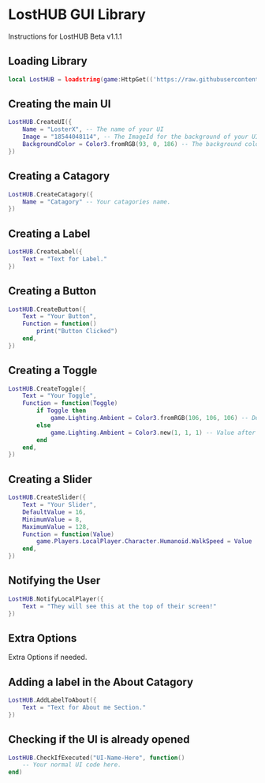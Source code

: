 # LostHUB GUI Library
Instructions for LostHUB Beta v1.1.1

## Loading Library
```lua
local LostHUB = loadstring(game:HttpGet(('https://raw.githubusercontent.com/LosterXProductions/LostHUB-GUI-Library/main/LostHUB%20Source')))()
```
## Creating the main UI
```lua
LostHUB.CreateUI({
	Name = "LosterX", -- The name of your UI
	Image = "18544048114", -- The ImageId for the background of your UI
	BackgroundColor = Color3.fromRGB(93, 0, 186) -- The background color of your UI
})
```
## Creating a Catagory
```lua
LostHUB.CreateCatagory({
	Name = "Catagory" -- Your catagories name.
})
```
## Creating a Label
```lua
LostHUB.CreateLabel({
	Text = "Text for Label."
})
```
## Creating a Button
```lua
LostHUB.CreateButton({
	Text = "Your Button",
	Function = function()
		print("Button Clicked")
	end,
})
```
## Creating a Toggle
```lua
LostHUB.CreateToggle({
	Text = "Your Toggle",
	Function = function(Toggle)
		if Toggle then
			game.Lighting.Ambient = Color3.fromRGB(106, 106, 106) -- Default Value
		else
			game.Lighting.Ambient = Color3.new(1, 1, 1) -- Value after Toggle enabled
		end
	end,
})
```
## Creating a Slider
```lua
LostHUB.CreateSlider({
	Text = "Your Slider",
	DefaultValue = 16,
	MinimumValue = 8,
	MaximumValue = 128,
	Function = function(Value)
		game.Players.LocalPlayer.Character.Humanoid.WalkSpeed = Value
	end,
})
```
## Notifying the User
```lua
LostHUB.NotifyLocalPlayer({
	Text = "They will see this at the top of their screen!"
})
```
## Extra Options
Extra Options if needed.
## Adding a label in the About Catagory
```lua
LostHUB.AddLabelToAbout({
	Text = "Text for About me Section."
})
```
## Checking if the UI is already opened
```lua
LostHUB.CheckIfExecuted("UI-Name-Here", function()
	-- Your normal UI code here.
end)
```
